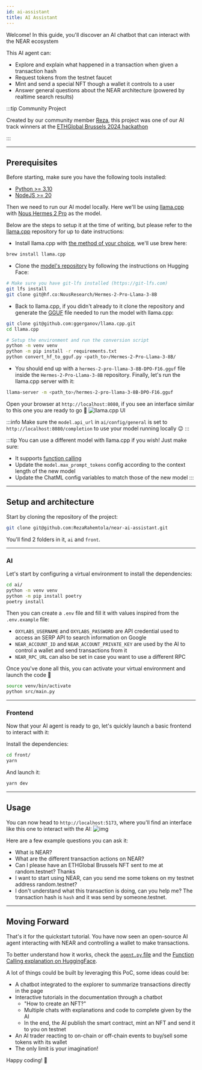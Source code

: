 ```yaml
---
id: ai-assistant
title: AI Assistant
---
```


Welcome! In this guide, you'll discover an AI chatbot that can interact with the NEAR ecosystem

This AI agent can:

- Explore and explain what happened in a transaction when given a transaction hash
- Request tokens from the testnet faucet
- Mint and send a special NFT though a wallet it controls to a user
- Answer general questions about the NEAR architecture (powered by realtime search results)

:::tip Community Project 

Created by our community member [Reza](https://x.com/RezaRahemtola), this project was one of our AI track winners at the [ETHGlobal Brussels 2024 hackathon](https://ethglobal.com/events/brussels) 

:::

---

## Prerequisites

Before starting, make sure you have the following tools installed:

- [Python >= 3.10](https://www.python.org/downloads/)
- [NodeJS >= 20](https://nodejs.org/en)

Then we need to run our AI model locally. Here we'll be using [llama.cpp](https://github.com/ggerganov/llama.cpp) with [Nous Hermes 2 Pro](https://huggingface.co/NousResearch/Hermes-2-Pro-Llama-3-8B) as the model.

Below are the steps to setup it at the time of writing, but please refer to the [llama.cpp](https://github.com/ggerganov/llama.cpp) repository for up to date instructions:

- Install llama.cpp with [the method of your choice]( https://github.com/ggerganov/llama.cpp?tab=readme-ov-file#basic-usage), we'll use brew here:
```sh
brew install llama.cpp
```
- Clone the [model's repository](https://huggingface.co/NousResearch/Hermes-2-Pro-Llama-3-8B/tree/main) by following the instructions on Hugging Face:
```sh
# Make sure you have git-lfs installed (https://git-lfs.com)
git lfs install
git clone git@hf.co:NousResearch/Hermes-2-Pro-Llama-3-8B
```

- Back to llama.cpp, if you didn't already to it clone the repository and generate the [GGUF](https://huggingface.co/docs/hub/en/gguf) file needed to run the model with llama.cpp:
```sh
git clone git@github.com:ggerganov/llama.cpp.git
cd llama.cpp

# Setup the environment and run the conversion script
python -m venv venv
python -m pip install -r requirements.txt
python convert_hf_to_gguf.py <path_to>/Hermes-2-Pro-Llama-3-8B/
```

- You should end up with a `hermes-2-pro-llama-3-8B-DPO-F16.gguf` file inside the `Hermes-2-Pro-Llama-3-8B` repository. Finally, let's run the llama.cpp server with it:
```sh
llama-server -m <path_to>/hermes-2-pro-llama-3-8B-DPO-F16.gguf
```

Open your browser at `http://localhost:8080`, if you see an interface similar to this one you are ready to go 🚀
![llama.cpp UI](@site/static/docs/assets/llama-cpp.png)

:::info
Make sure the `model.api_url` in `ai/config/general` is set to `http://localhost:8080/completion` to use your model running locally 😉
:::

:::tip
You can use a different model with llama.cpp if you wish!
Just make sure:
- It supports [function calling](https://docs.mistral.ai/capabilities/function_calling)
- Update the `model.max_prompt_tokens` config according to the context length of the new model
- Update the ChatML config variables to match those of the new model
:::

---

## Setup and architecture

Start by cloning the repository of the project:

```sh
git clone git@github.com:RezaRahemtola/near-ai-assistant.git
```

You'll find 2 folders in it, `ai` and `front`.

<hr class="subsection" />

### AI

Let's start by configuring a virtual environment to install the dependencies:

```sh
cd ai/
python -m venv venv
python -m pip install poetry
poetry install
```

Then you can create a `.env` file and fill it with values inspired from the `.env.example` file:
- `OXYLABS_USERNAME` and `OXYLABS_PASSWORD` are API credential used to access an SERP API to search information on Google
- `NEAR_ACCOUNT_ID` and `NEAR_ACCOUNT_PRIVATE_KEY` are used by the AI to control a wallet and send transactions from it
- `NEAR_RPC_URL` can also be set in case you want to use a different RPC

Once you've done all this, you can activate your virtual environment and launch the code 🚀

```sh
source venv/bin/activate
python src/main.py
```

<hr class="subsection" />

### Frontend

Now that your AI agent is ready to go, let's quickly launch a basic frontend to interact with it:

Install the dependencies:
```sh
cd front/
yarn
```

And launch it:
```sh
yarn dev
```

----

## Usage

You can now head to `http://localhost:5173`, where you'll find an interface like this one to interact with the AI:
![img](@site/static/docs/assets/ai-assistant.png)

Here are a few example questions you can ask it:
- What is NEAR?
- What are the different transaction actions on NEAR?
- Can I please have an ETHGlobal Brussels NFT sent to me at random.testnet? Thanks
- I want to start using NEAR, can you send me some tokens on my testnet address random.testnet?
- I don't understand what this transaction is doing, can you help me? The transaction hash is `hash` and it was send by someone.testnet.

---

## Moving Forward

That's it for the quickstart tutorial. You have now seen an open-source AI agent interacting with NEAR and controlling a wallet to make transactions.

To better understand how it works, check the [`agent.py` file](https://github.com/RezaRahemtola/near-ai-assistant/blob/main/ai/src/agent/agent.py) and the [Function Calling explanation on HuggingFace](https://huggingface.co/NousResearch/Hermes-2-Pro-Llama-3-8B#prompt-format-for-function-calling).

A lot of things could be built by leveraging this PoC, some ideas could be:
- A chatbot integrated to the explorer to summarize transactions directly in the page
- Interactive tutorials in the documentation through a chatbot
  - "How to create an NFT?"
  - Multiple chats with explanations and code to complete given by the AI
  - In the end, the AI publish the smart contract, mint an NFT and send it to you on testnet
- An AI trader reacting to on-chain or off-chain events to buy/sell some tokens with its wallet
- The only limit is your imagination!

Happy coding! 🚀
